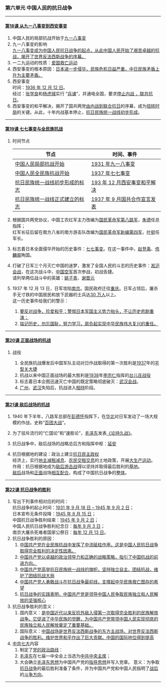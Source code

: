 ### 第六单元 中国人民的抗日战争

---

#### [第18课 从九一八事变到西安事变](./%E7%AC%AC18%E8%AF%BE%20%E4%BB%8E%E4%B9%9D%E4%B8%80%E5%85%AB%E4%BA%8B%E5%8F%98%E5%88%B0%E8%A5%BF%E5%AE%89%E4%BA%8B%E5%8F%98)

1. 中国人民的局部抗战开始于<u>九一八事变</u>
2. 九一八事变的影响<br>
   <u>九一八事变成为中国人民抗日战争的起点，从此中国人民开始了艰苦卓越的抗战，揭开了世界反法西斯战争的序幕。</u>
3. 一二九运动的性质：<u>爱国救亡运动</u>
4. 西安事变的根本原因：<u>日本进一步侵华，民族危机日益严重，中日民族矛盾上升为主要矛盾。</u>
5. 西安事变<br>
   时间：<u>1936 年 12 月 12 日</u>。<br>
   经过：<u>张学良</u>和<u>杨虎城</u>实行 “<u>兵谏</u>”，并通电全国，要求<u>停止内战 ，联共抗日</u>。
6. 西安事变的和平解决，揭开了国共两党<u>由内战到联合抗日</u>的序幕，成为<u>扭转时局</u>的关键。从此，十年内战基本停止，<u>抗日民族统一战线初步形成</u>。

---

#### [第19课 七七事变与全民族抗战](./%E7%AC%AC19%E8%AF%BE%20%E4%B8%83%E4%B8%83%E4%BA%8B%E5%8F%98%E4%B8%8E%E5%85%A8%E6%B0%91%E6%97%8F%E6%8A%97%E6%88%98)

1. 时间节点

   | 节点                                  | 时间、事件                          |
   | ------------------------------------- | ----------------------------------- |
   | <u>中国人民局部抗战开始</u>           | <u>1931 年九一八事变</u>            |
   | <u>中国人民全民族抗战开始</u>         | <u>1937 年七七事变</u>              |
   | <u>抗日民族统一战线初步形成的标志</u> | <u>193 年 12 月西安事变和平解决</u> |
   | <u>抗日民族统一战线正式建立的标志</u> | <u>1937 年 9 月国共合作宣言发表</u> |

2. 根据国共两党协议，中国工农红军主力改编为<u>国民革命军第八路军</u>，<u>朱德</u>任总指挥；<br>
   红军长征后留在南方八省的南方游击队改编为<u>国民革命军新编第四军</u>，<u>叶挺</u>任军长。

3. 标志着日本全面侵华开始的历史事件：<u>七七事变</u>。在这一事件中，<u>赵登禹</u>、<u>佟麟阁</u>殉国。

4. 打破了日军三个月灭亡中国的迷梦，激发了全国人民的斗志的历史事件：<u>淞沪会战</u>，在这次战斗中，<u>中国空军</u>首次参战，初战告捷。<br>
   请列举两位战斗中的英雄：<u>姚子青</u>、<u>谢晋元</u>

5. 1937 年 12 月 13 日，日军攻陷<u>南京</u>。国民政府迁往<u>重庆</u>。日军占领后，屠杀手无寸铁的中国居民和放下武器的士兵达<u>30 万人</u>以上。<br>
   这一历史事件给我们的警示：<br>
   1. <u>要反对战争，珍爱和平；警惕日本军国主义势力抬头，不让历史悲剧重演；</u>
   2. <u>铭记历史，勿忘国耻，努力学习，肩负起实现中华民族伟大复兴的重任。</u>

---

#### [第20课 正面战场的抗战](./%E7%AC%AC20%E8%AF%BE%20%E6%AD%A3%E9%9D%A2%E6%88%98%E5%9C%BA%E7%9A%84%E6%8A%97%E6%88%98)

1. 战役

   1. 全民族抗战爆发后中国军队主动对日作战取得的第一次胜利是<u>1937</u>年的<u>平型关大捷</u>
   2. 抗战以来中国正面战场的最大胜利是<u>1938</u>年<u>李宗仁</u>指挥的<u>台儿庄战役</u>
   3. 标志着日本企图迅速灭亡中国的既定策略彻底破灭：<u>武汉会战</u>。
   4. <u>广州</u>、<u>武汉</u>失陷后，抗战进入<u>相持</u>阶段。

---

#### [第21课 敌后战场的抗战](./%E7%AC%AC21%E8%AF%BE%20%E6%95%8C%E5%90%8E%E6%88%98%E5%9C%BA%E7%9A%84%E6%8A%97%E6%88%98)

1. 1940 年下半年，八路军总部在<u>彭德怀</u>指挥下，在<u>华北</u>对日军发动了一场大规模的作战，史称“<u>百团大战</u>”。

2. 为了驳斥流行的“亡国论”和“速胜论”，<u>毛泽东</u>发表<u>《论持久战》</u>。

3. 抗日战争中，敌后战场的战略总后方和指挥中枢：<u>延安</u>

4. 抗日根据地的建设：政治上建立<u>抗日民主政权</u><br>
   经济上，实行<u>地主减租减息</u>、<u>农民交租交息</u>的土地政策，开展<u>大生产运动</u>。<br>
   作用：抗日根据地成为<u>敌后游击战</u>得以坚持并取得最后胜利的<u>基地</u>。<br>
   <u>敌后</u>战场和<u>正面</u>战场<u>相互配合</u>，构成了中国抗日战争的<u>整体</u>。

---

#### [第22课 抗日战争的胜利](./%E7%AC%AC22%E8%AF%BE%20%E6%8A%97%E6%97%A5%E6%88%98%E4%BA%89%E7%9A%84%E8%83%9C%E5%88%A9)

1. 写出下列事件相对应的时间：<br>
   抗日战争的起止时间：<u>1931 年 9 月 18 日 – 1945 年 9 月 2 日</u>；<br>
   日本宣布无条件投降：<u>1945 年 8 月 15 日</u>；<br>
   中国抗日战争胜利结束：<u>1945 年 9 月 2 日</u>；<br>
   中国人民抗日战争胜利纪念日：<u>每年 9 月 3 日</u>；<br>
   南京大屠杀死难者国家公祭日：<u>每年 12 月 13 日</u>。
2. 抗日战争胜利的原因：
   1. <u>中国共产党在全民族抗战中发挥了中流砥柱作用，这是中国人民抗日战争取得完全胜利的决定性因素。</u>
   2. <u>中国共产党以卓越的政治领导力和正确的战略策略，指引了中国抗战的前进方向。</u>
   3. <u>中国共产党高举抗日民族统一战线的旗帜，坚持独立自主、团结抗战，维护了团结抗战大局</u>
   4. <u>中国共产党人勇敢战斗在抗日战争最前线，支撑起中华民族救亡图存的希望</u>
   5. <u>抗日战争的实践表明，中国共产党是领导中国人民争取民族独立和人民解放的坚强核心</u>
3. 抗日战争胜利的意义：
   1. 国内意义：<u>是中国近代以来反抗外敌入侵第一次取得完全胜利的民族解放战争。它促进了中华民族的觉醒，为中国共产党带领中国人民实现彻底的民族独立和人民解放奠定了重要基础。</u>
   2. 国际意义：<u>中国战场是世界反法西斯战争的东方主战场，对世界反法西斯战争的胜利。维护世界和平作出了巨大贡献。中国的国际地位得到提高</u>
4. <u>中共七大</u>内容
   1. 制定了<u>党的政治路线</u>：
   2. <u>毛泽东</u>在七届一中全会上当选为<u>中共中央主席</u>；
   3. 大会确立<u>毛泽东思想</u>为中国共产党的<u>指导思想</u>并写入党章。
      意义：为争取<u>抗日战争</u>的最后胜利准备了条件，并为中国共产党和中国人民指明了<u>战后</u>的<u>斗争方向</u>。

---
